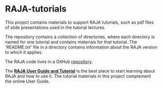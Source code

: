 
[comment]: # (#################################################################)
[comment]: # (Copyright 2016-19, Lawrence Livermore National Security, LLC)
[comment]: # (and RAJA project contributors. See the RAJA/COPYRIGHT file)
[comment]: # (for details.)
[comment]: #
[comment]: # (# SPDX-License-Identifier: BSD-3-Clause)
[comment]: # (#################################################################)

# RAJA-tutorials

This project contains materials to support RAJA tutorials, such as pdf files of slide presentations used in the tutorial lectures.

The repository contains a collection of directories, where each directory is 
named for one tutorial and contains materials for that tutorial. The 'README.txt' file in a directory contains information about the RAJA version to which it applies. 

The RAJA code lives in a GitHub [repository](https://github.com/llnl/raja).

The [**RAJA User Guide and Tutorial**](http://raja.readthedocs.io/en/master/) is the best place to start learning about RAJA and how to use it. The tutorial materials in this project complement the online User Guide.
